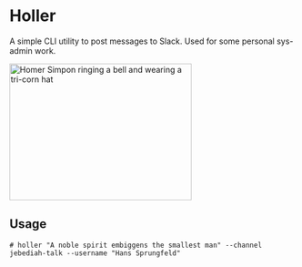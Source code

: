 # Holler

A simple CLI utility to post messages to Slack. Used for some personal sys-admin work.

<!-- markdownlint-disable-next-line -->
<img src="https://camo.githubusercontent.com/88758a33a08d70f06ef371216cbbb6cf4489cad3f0e4953b1984745946f02c0f/68747470733a2f2f6672696e6b6961632e636f6d2f696d672f5330374531362f3833313039362e6a7067" width="320" height="240" alt="Homer Simpon ringing a bell and wearing a tri-corn hat"/>

## Usage

`# holler "A noble spirit embiggens the smallest man" --channel jebediah-talk --username "Hans Sprungfeld"`
